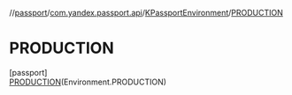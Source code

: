 //[passport](../../../../index.md)/[com.yandex.passport.api](../../index.md)/[KPassportEnvironment](../index.md)/[PRODUCTION](index.md)

# PRODUCTION

[passport]\
[PRODUCTION](index.md)(Environment.PRODUCTION)
